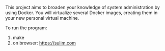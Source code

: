 This project aims to broaden your knowledge of system administration by using Docker. You will virtualize several Docker images, creating them in your new personal virtual machine.

To run the program:
1. make
2. on browser:
https://sulim.com
